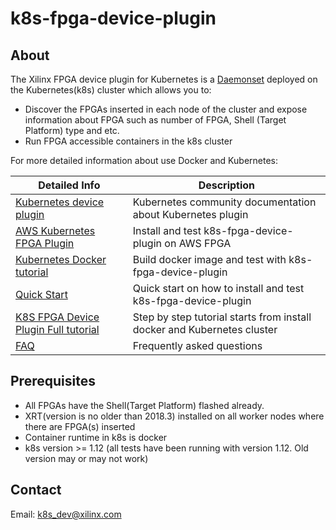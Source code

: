 # k8s-fpga-device-plugin
## About
The Xilinx FPGA device plugin for Kubernetes is a [Daemonset]([https://kubernetes.io/docs/concepts/workloads/controllers/daemonset/](https://kubernetes.io/docs/concepts/workloads/controllers/daemonset/)) deployed on the Kubernetes(k8s) cluster which allows you to:

* Discover the FPGAs inserted in each node of the cluster and expose information about FPGA such as number of FPGA, Shell (Target Platform) type and etc.
* Run FPGA accessible containers in the k8s cluster

For more detailed information about use Docker and Kubernetes:


|Detailed Info               | Description           |
|---------------|-----------------|
| [Kubernetes device plugin](https://kubernetes.io/docs/concepts/extend-kubernetes/compute-storage-net/device-plugins/) | Kubernetes community documentation about Kubernetes plugin |
| [AWS Kubernetes FPGA Plugin](https://github.com/Xilinx/FPGA_as_a_Service/tree/master/k8s-fpga-device-plugin/aws) | Install and test k8s-fpga-device-plugin on AWS FPGA |
| [Kubernetes Docker tutorial](https://github.com/Xilinx/FPGA_as_a_Service/tree/master/k8s-fpga-device-plugin/docker) | Build docker image  and test with k8s-fpga-device-plugin |
| [Quick Start](https://github.com/Xilinx/FPGA_as_a_Service/blob/master/k8s-fpga-device-plugin/quickstart.md) | Quick start on how to install and test k8s-fpga-device-plugin |
| [K8S FPGA Device Plugin Full tutorial](https://github.com/Xilinx/FPGA_as_a_Service/blob/master/k8s-fpga-device-plugin/full-tutorial.md) | Step by step tutorial starts from install docker and Kubernetes cluster |
| [FAQ](https://github.com/Xilinx/FPGA_as_a_Service/blob/master/k8s-fpga-device-plugin/FAQ.md) | Frequently asked questions |

## Prerequisites
* All FPGAs have the Shell(Target Platform) flashed already.
* XRT(version is no older than 2018.3) installed on all worker nodes where there are FPGA(s) inserted
* Container runtime in k8s is docker
* k8s version >= 1.12 (all tests have been running with version 1.12. Old version may or may not work)

## Contact
Email: k8s_dev@xilinx.com
